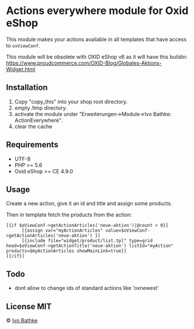 # Actions everywhere module for Oxid eShop

This module makes your actions available in all templates that have access to `oxViewConf`.


This module will be obsolete with OXID eShop v6 as it will have this buildin: https://www.proudcommerce.com/OXID-Blog/Globales-Aktions-Widget.html

## Installation
1. Copy "copy_this" into your shop root directory. 
2. empty /tmp directory. 
3. activate the module under "Erweiterungen->Module->Ivo Bathke: ActionEverywhere".
4. clear the cache

## Requirements
- UTF-8
- PHP >= 5.6
- Oxid eShop >= CE 4.9.0

## Usage
Create a new action, give it an id and title and assign some products.  

Then in template fetch the products from the action:  

    [{if $oViewConf->getActionArticles('neue-aktion')|@count > 0}]
          [{assign var="myActionArticles" value=$oViewConf->getActionArticles('neue-aktion') }]
          [{include file="widget/product/list.tpl" type=grid head=$oViewConf->getActionTitle('neue-aktion') listId="myAction" products=$myActionArticles showMainLink=true}]
    [{/if}]

## Todo 
- dont allow to change ids of standard actions like 'oxnewest'

## License MIT

© [Ivo Bathke](https://oxid.ivo-bathke.name)
